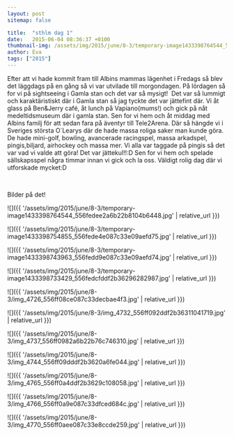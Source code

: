```yaml
---
layout: post
sitemap: false

title:  "sthlm dag 1"
date:   2015-06-04 08:36:37 +0100
thumbnail-img: /assets/img/2015/june/8-3/temporary-image1433398764544_556fedee2a6b22b8104b6448.jpg
author: Eva
tags: ["2015"]
---
```


Efter att vi hade kommit fram till Albins mammas lägenhet i Fredags så blev det läggdags på en gång så vi var utvilade till morgondagen. På lördagen så for vi på sightseeing i Gamla stan och det var så mysigt!  Det var så lummigt och karaktäristiskt där i Gamla stan så jag tyckte det var jättefint där. Vi åt glass på Ben&Jerry café, åt lunch på Vapiano(mums!) och gick på nåt medeltidsmuseum där i gamla stan. Sen for vi hem och åt middag med Albins familj för att sedan fara på äventyr till Tele2Arena. Där så hängde vi i Sveriges största O´Learys där de hade massa roliga saker man kunde göra. De hade mini-golf, bowling, avancerade racingspel, massa arkadspel, pingis,biljard, airhockey och massa mer. Vi alla var taggade på pingis så det var vad vi valde att göra! Det var jättekul!!:D Sen for vi hem och spelade sällskapsspel några timmar innan vi gick och la oss. Väldigt rolig dag där vi utforskade mycket:D




 




Bilder på det!

![]({{ '/assets/img/2015/june/8-3/temporary-image1433398764544_556fedee2a6b22b8104b6448.jpg'  | relative_url }})

![]({{ '/assets/img/2015/june/8-3/temporary-image1433398754855_556fede4e087c33e09aefd75.jpg'  | relative_url }})

![]({{ '/assets/img/2015/june/8-3/temporary-image1433398743963_556fedd9e087c33e09aefd74.jpg'  | relative_url }})

![]({{ '/assets/img/2015/june/8-3/temporary-image1433398733429_556fedcfddf2b36296282987.jpg'  | relative_url }})

![]({{ '/assets/img/2015/june/8-3/img_4726_556ff08ce087c33decbae4f3.jpg'  | relative_url }})

![]({{ '/assets/img/2015/june/8-3/img_4732_556ff092ddf2b36311041719.jpg'  | relative_url }})

![]({{ '/assets/img/2015/june/8-3/img_4737_556ff0982a6b22b76c746310.jpg'  | relative_url }})

![]({{ '/assets/img/2015/june/8-3/img_4744_556ff09dddf2b3620a6fe044.jpg'  | relative_url }})

![]({{ '/assets/img/2015/june/8-3/img_4765_556ff0a4ddf2b3629c108058.jpg'  | relative_url }})

![]({{ '/assets/img/2015/june/8-3/img_4766_556ff0a9e087c33dfced684c.jpg'  | relative_url }})

![]({{ '/assets/img/2015/june/8-3/img_4770_556ff0aee087c33e8ccde259.jpg'  | relative_url }})

